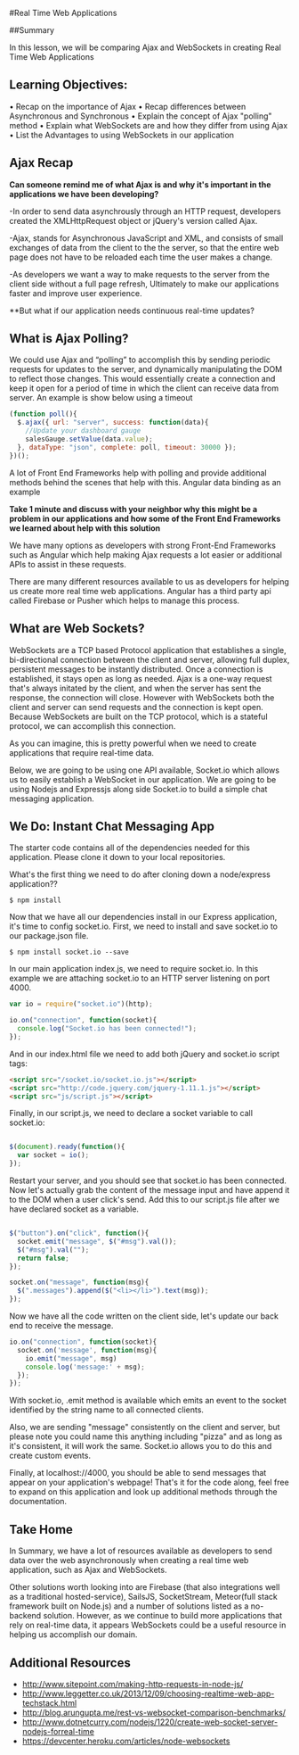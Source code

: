 #Real Time Web Applications

##Summary

In this lesson, we will be comparing Ajax and WebSockets in creating Real Time Web Applications

## Learning Objectives:

•	Recap on the importance of Ajax
•	Recap differences between Asynchronous and Synchronous
•	Explain the concept of Ajax "polling" method
•	Explain what WebSockets are and how they differ from using Ajax
•	List the Advantages to using WebSockets in our application

## Ajax Recap

**Can someone remind me of what Ajax is and why it's important in the applications we have been developing?**

-In order to send data asynchrously through an HTTP request, developers created the XMLHttpRequest object or jQuery's version called Ajax.

-Ajax, stands for Asynchronous JavaScript and XML, and consists of small exchanges of data from the client to the the server, so that the entire web page does not have to be reloaded each time the user makes a change.

-As developers we want a way to make requests to the server from the client side without a full page refresh, Ultimately to make our applications faster and improve user experience.

**But what if our application needs continuous real-time updates? 

## What is Ajax Polling?

We could use Ajax and “polling” to accomplish this by sending periodic requests for updates to the server, and dynamically manipulating the DOM to reflect those changes. This would essentially create a connection and keep it open for a period of time in which the client can receive data from server. An example is show below using a timeout

```js
(function poll(){
  $.ajax({ url: "server", success: function(data){
    //Update your dashboard gauge
    salesGauge.setValue(data.value);
  }, dataType: "json", complete: poll, timeout: 30000 });
})();

```

A lot of Front End Frameworks help with polling and provide additional methods behind the scenes that help with this. Angular data binding as an example

**Take 1 minute and discuss with your neighbor why this might be a problem in our applications and how some of the Front End Frameworks we learned about help with this solution**

We have many options as developers with strong Front-End Frameworks such as Angular which help making Ajax requests a lot easier or additional APIs to assist in these requests.

There are many different resources available to us as developers for helping us create more real time web applications. Angular has a third party api called Firebase or Pusher which helps to manage this process.


## What are Web Sockets?

WebSockets are a TCP based Protocol application that establishes a single, bi-directional connection between the client and server, allowing full duplex, persistent messages to be instantly distributed. Once a connection is established, it stays open as long as needed. Ajax is a one-way request that's always initated by the client, and when the server has sent the response, the connection will close. However with WebSockets both the client and server can send requests and the connection is kept open. Because WebSockets are built on the TCP protocol, which is a stateful protocol, we can accomplish this connection.

As you can imagine, this is pretty powerful when we need to create applications that require real-time data.

Below, we are going to be using one API available, Socket.io which allows us to easily establish a WebSocket in our application. We are going to be using Nodejs and Expressjs along side Socket.io to build a simple chat messaging application.

## We Do: Instant Chat Messaging App

The starter code contains all of the dependencies needed for this application. Please clone it down to your local repositories.

What's the first thing we need to do after cloning down a node/express application??

```
$ npm install
```
Now that we have all our dependencies install in our Express application, it's time to config socket.io. First, we need to install and save socket.io to our package.json file.

```
$ npm install socket.io --save
```

In our main application index.js, we need to require socket.io. In this example we are attaching socket.io to an HTTP server listening on port 4000.

```js
var io = require("socket.io")(http);

io.on("connection", function(socket){
  console.log("Socket.io has been connected!");
});

```

And in our index.html file we need to add both jQuery and socket.io script tags:

```html
<script src="/socket.io/socket.io.js"></script>
<script src="http://code.jquery.com/jquery-1.11.1.js"></script>
<script src="js/script.js"></script>
```
Finally, in our script.js, we need to declare a socket variable to call socket.io:

```js

$(document).ready(function(){
  var socket = io();
});
```
Restart your server, and you should see that socket.io has been connected. Now let's actually grab the content of the message input and have append it to the DOM when a user click's send. Add this to our script.js file after we have declared socket as a variable.

```js

$("button").on("click", function(){
  socket.emit("message", $("#msg").val());
  $("#msg").val("");
  return false;
});

socket.on("message", function(msg){
  $(".messages").append($("<li></li>").text(msg));
});
```

Now we have all the code written on the client side, let's update our back end to receive the message.

```js
io.on("connection", function(socket){
  socket.on('message', function(msg){
    io.emit("message", msg)
    console.log('message:' + msg);
  });
});
```
With socket.io, .emit method is available which emits an event to the socket identified by the string name to all connected clients.

Also, we are sending "message" consistently on the client and server, but please note you could name this anything including "pizza" and as long as it's consistent, it will work the same. Socket.io allows you to do this and create custom events.

Finally, at localhost://4000, you should be able to send messages that appear on your application's webpage! That's it for the code along, feel free to expand on this application and look up additional methods through the documentation. 

## Take Home

In Summary, we have a lot of resources available as developers to send data over the web asynchronously when creating a real time web application, such as Ajax and WebSockets.

Other solutions worth looking into are Firebase (that also integrations well as a traditional hosted-service), SailsJS, SocketStream, Meteor(full stack framework built on Node.js) and a number of solutions listed as a no-backend solution. However, as we continue to build more applications that rely on real-time data, it appears WebSockets could be a useful resource in helping us accomplish our domain.

## Additional Resources

- http://www.sitepoint.com/making-http-requests-in-node-js/
- http://www.leggetter.co.uk/2013/12/09/choosing-realtime-web-app-techstack.html
- http://blog.arungupta.me/rest-vs-websocket-comparison-benchmarks/
- http://www.dotnetcurry.com/nodejs/1220/create-web-socket-server-nodejs-forreal-time
- https://devcenter.heroku.com/articles/node-websockets

